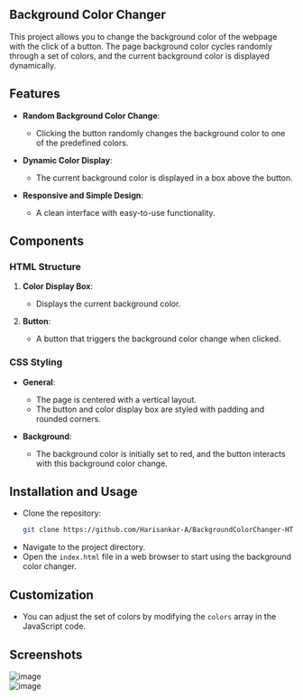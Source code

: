 
## Background Color Changer

This project allows you to change the background color of the webpage with the click of a button. The page background color cycles randomly through a set of colors, and the current background color is displayed dynamically.

## Features

- **Random Background Color Change**:
  - Clicking the button randomly changes the background color to one of the predefined colors.

- **Dynamic Color Display**:
  - The current background color is displayed in a box above the button.

- **Responsive and Simple Design**:
  - A clean interface with easy-to-use functionality.

## Components

### HTML Structure

1. **Color Display Box**:
   - Displays the current background color.

2. **Button**:
   - A button that triggers the background color change when clicked.

### CSS Styling

- **General**:
  - The page is centered with a vertical layout.
  - The button and color display box are styled with padding and rounded corners.

- **Background**:
  - The background color is initially set to red, and the button interacts with this background color change.

## Installation and Usage

- Clone the repository:
  ```bash
  git clone https://github.com/Harisankar-A/BackgroundColorChanger-HTML-CSS-JS
  ```
- Navigate to the project directory.
- Open the `index.html` file in a web browser to start using the background color changer.

## Customization

- You can adjust the set of colors by modifying the `colors` array in the JavaScript code.

## Screenshots

![image](https://github.com/user-attachments/assets/5b64593b-1c63-4374-b54e-d94c38c5c586)  
![image](https://github.com/user-attachments/assets/dd819665-a270-43e2-8bf5-1ff9e8ed0373)


